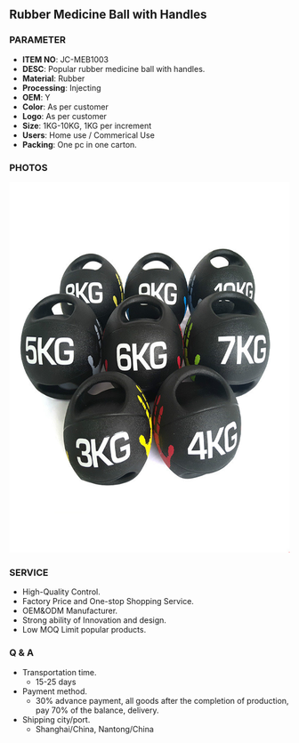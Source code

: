 ## Rubber Medicine Ball with Handles 

### PARAMETER 
* **ITEM NO**: JC-MEB1003
* **DESC**: Popular rubber medicine ball with handles.
* **Material**: Rubber
* **Processing**: Injecting
* **OEM**: Y
* **Color**: As per customer
* **Logo**: As per customer
* **Size**: 1KG-10KG, 1KG per increment
* **Users**: Home use / Commerical Use
* **Packing**: One pc in one carton.

### PHOTOS 
<img src="/imgs/MEB/JC-MEB1003/popular-medicine-ball-with-handle.jpg" width="666px" height="666px" />

### SERVICE
* High-Quality Control.
* Factory Price and One-stop Shopping Service.
* OEM&ODM Manufacturer.
* Strong ability of Innovation and design.
* Low MOQ Limit popular products.

### Q & A
* Transportation time.
    * 15-25 days
* Payment method.
    * 30% advance payment, all goods after the completion of production, pay 70% of the balance, delivery.
* Shipping city/port.
    * Shanghai/China, Nantong/China